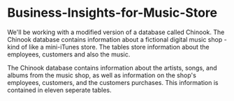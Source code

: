 # Business-Insights-for-Music-Store

We'll be working with a modified version of a database called Chinook. 
The Chinook database contains information about a fictional digital music shop - kind of like a mini-iTunes store. 
The tables store information about the employees, customers and also the music.

The Chinook database contains information about the artists, songs, and albums from the music shop, 
as well as information on the shop's employees, customers, and the customers purchases. This information is contained in eleven seperate tables.
